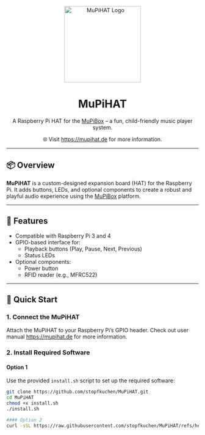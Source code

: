<p align="center">
  <img src="https://raw.githubusercontent.com/stopfkuchen/MuPiHAT/main/assets/MuPiHAT_Logo.png" width="200" alt="MuPiHAT Logo">
</p>

<h1 align="center">MuPiHAT</h1>
<p align="center">
  A Raspberry Pi HAT for the <a href="https://mupibox.de">MuPiBox</a> – a fun, child-friendly music player system.
</p>

<p align="center">
  🌐 Visit <a href="https://mupihat.de">https://mupihat.de</a> for more information.
</p>

---

## 📦 Overview

**MuPiHAT** is a custom-designed expansion board (HAT) for the Raspberry Pi. It adds buttons, LEDs, and optional components to create a robust and playful audio experience using the [MuPiBox](https://mupibox.de) platform.

---

## 🔧 Features

- Compatible with Raspberry Pi 3 and 4
- GPIO-based interface for:
  - Playback buttons (Play, Pause, Next, Previous)
  - Status LEDs
- Optional components:
  - Power button
  - RFID reader (e.g., MFRC522)

---

## 🚀 Quick Start

### 1. Connect the MuPiHAT
Attach the MuPiHAT to your Raspberry Pi’s GPIO header. Check out user manual <a href="https://mupihat.de">https://mupihat.de</a> for more information.

### 2. Install Required Software

#### Option 1
Use the provided `install.sh` script to set up the required software:

```bash
git clone https://github.com/stopfkuchen/MuPiHAT.git
cd MuPiHAT
chmod +x install.sh
./install.sh

#### Option 2 
curl -sSL https://raw.githubusercontent.com/stopfkuchen/MuPiHAT/refs/heads/main/install.sh | sudo bash
